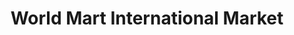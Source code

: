 ---
title: "World Mart International Market"
url: /clarksville/world-mart-international-market/
shop: Gemüse & Obst
---